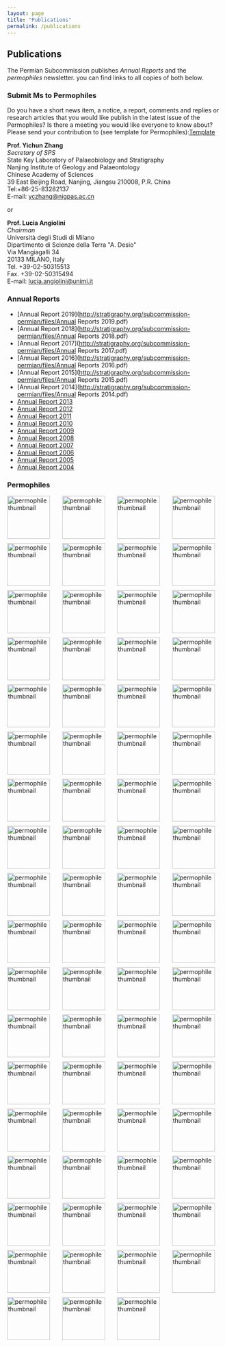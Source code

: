 ```yaml
---
layout: page
title: "Publications"
permalink: /publications
---
```

## Publications

The Permian Subcommission publishes _Annual Reports_ and the _permophiles_ newsletter. you can find links to all copies of both below.


### Submit Ms to Permophiles
 
Do you have a short news item, a notice, a report, comments and replies or research articles that you would like publish in the latest issue of the Permophiles? Is there a meeting you would like everyone to know about? Please send your contribution to (see template for Permophiles):[Template](http://stratigraphy.org/subcommission-permian/files/Template.pdf)  
 
 **Prof. Yichun Zhang**  
 _Secretary of SPS_  
State Key Laboratory of Palaeobiology and Stratigraphy  
Nanjing Institute of Geology and Palaeontology  
Chinese Academy of Sciences  
39 East Beijing Road, Nanjing, Jiangsu 210008, P.R. China  
Tel:+86-25-83282137  
E-mail: <yczhang@nigpas.ac.cn>   
 
 or
 
**Prof. Lucia Angiolini**  
_Chairman_  
Università degli Studi di Milano  
Dipartimento di Scienze della Terra "A. Desio"  
Via Mangiagalli 34  
20133 MILANO, Italy  
Tel. +39-02-50315513  
Fax. +39-02-50315494  
E-mail: <lucia.angiolini@unimi.it>  
 
### Annual Reports

* [Annual Report 2019](http://stratigraphy.org/subcommission-permian/files/Annual Reports 2019.pdf)
* [Annual Report 2018](http://stratigraphy.org/subcommission-permian/files/Annual Reports 2018.pdf)
* [Annual Report 2017](http://stratigraphy.org/subcommission-permian/files/Annual Reports 2017.pdf)
* [Annual Report 2016](http://stratigraphy.org/subcommission-permian/files/Annual Reports 2016.pdf)
* [Annual Report 2015](http://stratigraphy.org/subcommission-permian/files/Annual Reports 2015.pdf)
* [Annual Report 2014](http://stratigraphy.org/subcommission-permian/files/Annual Reports 2014.pdf)
* [Annual Report 2013](http://stratigraphy.org/subcommission-permian/files/annualreports/20131201092647740.pdf)
* [Annual Report 2012](http://stratigraphy.org/subcommission-permian/files/annualreports/20131112144419364.pdf)
* [Annual Report 2011](http://stratigraphy.org/subcommission-permian/files/annualreports/20121113095409425.pdf)
* [Annual Report 2010](http://stratigraphy.org/subcommission-permian/files/annualreports/20121105133100536.pdf)
* [Annual Report 2009](http://stratigraphy.org/subcommission-permian/files/annualreports/20121023201022632.pdf)
* [Annual Report 2008](http://stratigraphy.org/subcommission-permian/files/annualreports/20121023200946015.pdf)
* [Annual Report 2007](http://stratigraphy.org/subcommission-permian/files/annualreports/20121023200913946.pdf)
* [Annual Report 2006](http://stratigraphy.org/subcommission-permian/files/annualreports/20121023200826515.pdf)
* [Annual Report 2005](http://stratigraphy.org/subcommission-permian/files/annualreports/20121023200129775.pdf)
* [Annual Report 2004](http://stratigraphy.org/subcommission-permian/files/annualreports/20121018164338491.pdf)

### Permophiles

<style>
    .permophile img {
        width: 100px;
    }
</style>
<div style="display: grid; grid-template-columns: repeat(4, 1fr); gap: 10px;">
<a class="permophile" href="http://stratigraphy.org/subcommission-permian/files/permophiles/20200204001438566.pdf"><img src="http://stratigraphy.org/subcommission-permian/files/permophiles/20200204001327846.jpg" alt="permophile thumbnail" /></a>
<a class="permophile" href="http://stratigraphy.org/subcommission-permian/files/permophiles/20190430111455900.pdf"><img src="http://stratigraphy.org/subcommission-permian/files/permophiles/20190430111359644.jpg" alt="permophile thumbnail" /></a>
<a class="permophile" href="http://stratigraphy.org/subcommission-permian/files/permophiles/20180828212711700.pdf"><img src="http://stratigraphy.org/subcommission-permian/files/permophiles/20180828212634511.jpg" alt="permophile thumbnail" /></a>
<a class="permophile" href="http://stratigraphy.org/subcommission-permian/files/permophiles/20180825094514307.pdf"><img src="http://stratigraphy.org/subcommission-permian/files/permophiles/20180825094441693.jpg" alt="permophile thumbnail" /></a>
<a class="permophile" href="http://stratigraphy.org/subcommission-permian/files/permophiles/20171223095945083.pdf"><img src="http://stratigraphy.org/subcommission-permian/files/permophiles/20171223095826529.jpg" alt="permophile thumbnail" /></a>
<a class="permophile" href="http://stratigraphy.org/subcommission-permian/files/permophiles/20170202105509234.pdf"><img src="http://stratigraphy.org/subcommission-permian/files/permophiles/20170128100527149.jpg" alt="permophile thumbnail" /></a>
<a class="permophile" href="http://stratigraphy.org/subcommission-permian/files/permophiles/20161015172743604.pdf"><img src="http://stratigraphy.org/subcommission-permian/files/permophiles/20161015172649128.jpg" alt="permophile thumbnail" /></a>
<a class="permophile" href="http://stratigraphy.org/subcommission-permian/files/permophiles/20160114102633251.pdf"><img src="http://stratigraphy.org/subcommission-permian/files/permophiles/20160114102602452.jpg" alt="permophile thumbnail" /></a>
<a class="permophile" href="http://stratigraphy.org/subcommission-permian/files/permophiles/20150630111341036.pdf"><img src="http://stratigraphy.org/subcommission-permian/files/permophiles/20150630111250080.jpg" alt="permophile thumbnail" /></a>
<a class="permophile" href="http://stratigraphy.org/subcommission-permian/files/permophiles/20150525214216969.pdf"><img src="http://stratigraphy.org/subcommission-permian/files/permophiles/20150525214053544.jpg" alt="permophile thumbnail" /></a>
<a class="permophile" href="http://stratigraphy.org/subcommission-permian/files/permophiles/20141230221527498.pdf"><img src="http://stratigraphy.org/subcommission-permian/files/permophiles/20141230221010390.jpg" alt="permophile thumbnail" /></a>
<a class="permophile" href="http://stratigraphy.org/subcommission-permian/files/permophiles/20140609145713191.pdf"><img src="http://stratigraphy.org/subcommission-permian/files/permophiles/20140608213439618.jpg" alt="permophile thumbnail" /></a>
<a class="permophile" href="http://stratigraphy.org/subcommission-permian/files/permophiles/20131201091440287.pdf"><img src="http://stratigraphy.org/subcommission-permian/files/permophiles/20131201091908535.jpg" alt="permophile thumbnail" /></a>
<a class="permophile" href="http://stratigraphy.org/subcommission-permian/files/permophiles/20130308201759372.pdf"><img src="http://stratigraphy.org/subcommission-permian/files/permophiles/20130308201525346.jpg" alt="permophile thumbnail" /></a>
<a class="permophile" href="http://stratigraphy.org/subcommission-permian/files/permophiles/20121130090035535.pdf"><img src="http://stratigraphy.org/subcommission-permian/files/permophiles/20121129160319402.jpg" alt="permophile thumbnail" /></a>
<a class="permophile" href="http://stratigraphy.org/subcommission-permian/files/permophiles/20121029114222790.pdf"><img src="http://stratigraphy.org/subcommission-permian/files/permophiles/20121029114155347.jpg" alt="permophile thumbnail" /></a>
<a class="permophile" href="http://stratigraphy.org/subcommission-permian/files/permophiles/20121029114112782.pdf"><img src="http://stratigraphy.org/subcommission-permian/files/permophiles/20121029114124112.jpg" alt="permophile thumbnail" /></a>
<a class="permophile" href="http://stratigraphy.org/subcommission-permian/files/permophiles/20121029114011447.pdf"><img src="http://stratigraphy.org/subcommission-permian/files/permophiles/20121029113913160.jpg" alt="permophile thumbnail" /></a>
<a class="permophile" href="http://stratigraphy.org/subcommission-permian/files/permophiles/20121027153614763.pdf"><img src="http://stratigraphy.org/subcommission-permian/files/permophiles/20121027153558617.jpg" alt="permophile thumbnail" /></a>
<a class="permophile" href="http://stratigraphy.org/subcommission-permian/files/permophiles/20121027153517829.pdf"><img src="http://stratigraphy.org/subcommission-permian/files/permophiles/20121027153443869.jpg" alt="permophile thumbnail" /></a>
<a class="permophile" href="http://stratigraphy.org/subcommission-permian/files/permophiles/201210271533491000.pdf"><img src="http://stratigraphy.org/subcommission-permian/files/permophiles/20121027153333377.jpg" alt="permophile thumbnail" /></a>
<a class="permophile" href="http://stratigraphy.org/subcommission-permian/files/permophiles/20121027153250868.pdf"><img src="http://stratigraphy.org/subcommission-permian/files/permophiles/20121027153301062.jpg" alt="permophile thumbnail" /></a>
<a class="permophile" href="http://stratigraphy.org/subcommission-permian/files/permophiles/20121027153215023.pdf"><img src="http://stratigraphy.org/subcommission-permian/files/permophiles/20121027153200095.jpg" alt="permophile thumbnail" /></a>
<a class="permophile" href="http://stratigraphy.org/subcommission-permian/files/permophiles/20121027153129490.pdf"><img src="http://stratigraphy.org/subcommission-permian/files/permophiles/20121027153110262.jpg" alt="permophile thumbnail" /></a>
<a class="permophile" href="http://stratigraphy.org/subcommission-permian/files/permophiles/20121027153039028.pdf"><img src="http://stratigraphy.org/subcommission-permian/files/permophiles/20121027153020554.jpg" alt="permophile thumbnail" /></a>
<a class="permophile" href="http://stratigraphy.org/subcommission-permian/files/permophiles/20121027152949199.pdf"><img src="http://stratigraphy.org/subcommission-permian/files/permophiles/20121027152932251.jpg" alt="permophile thumbnail" /></a>
<a class="permophile" href="http://stratigraphy.org/subcommission-permian/files/permophiles/20121027152849807.pdf"><img src="http://stratigraphy.org/subcommission-permian/files/permophiles/20121027152902345.jpg" alt="permophile thumbnail" /></a>
<a class="permophile" href="http://stratigraphy.org/subcommission-permian/files/permophiles/20121027152815848.pdf"><img src="http://stratigraphy.org/subcommission-permian/files/permophiles/20121027152800233.jpg" alt="permophile thumbnail" /></a>
<a class="permophile" href="http://stratigraphy.org/subcommission-permian/files/permophiles/20121027152729378.pdf"><img src="http://stratigraphy.org/subcommission-permian/files/permophiles/20121027152712242.jpg" alt="permophile thumbnail" /></a>
<a class="permophile" href="http://stratigraphy.org/subcommission-permian/files/permophiles/20121027152642493.pdf"><img src="http://stratigraphy.org/subcommission-permian/files/permophiles/20121027152627386.jpg" alt="permophile thumbnail" /></a>
<a class="permophile" href="http://stratigraphy.org/subcommission-permian/files/permophiles/20121027152556271.pdf"><img src="http://stratigraphy.org/subcommission-permian/files/permophiles/20121027152542776.jpg" alt="permophile thumbnail" /></a>
<a class="permophile" href="http://stratigraphy.org/subcommission-permian/files/permophiles/20121027152457996.pdf"><img src="http://stratigraphy.org/subcommission-permian/files/permophiles/20121027152431384.jpg" alt="permophile thumbnail" /></a>
<a class="permophile" href="http://stratigraphy.org/subcommission-permian/files/permophiles/20121027152351479.pdf"><img src="http://stratigraphy.org/subcommission-permian/files/permophiles/20121027152336299.jpg" alt="permophile thumbnail" /></a>
<a class="permophile" href="http://stratigraphy.org/subcommission-permian/files/permophiles/20121027152305128.pdf"><img src="http://stratigraphy.org/subcommission-permian/files/permophiles/20121027152250075.jpg" alt="permophile thumbnail" /></a>
<a class="permophile" href="http://stratigraphy.org/subcommission-permian/files/permophiles/20121027152218077.pdf"><img src="http://stratigraphy.org/subcommission-permian/files/permophiles/20121027152204291.jpg" alt="permophile thumbnail" /></a>
<a class="permophile" href="http://stratigraphy.org/subcommission-permian/files/permophiles/20121027152122093.pdf"><img src="http://stratigraphy.org/subcommission-permian/files/permophiles/20121027152134423.jpg" alt="permophile thumbnail" /></a>
<a class="permophile" href="http://stratigraphy.org/subcommission-permian/files/permophiles/20121027152026991.pdf"><img src="http://stratigraphy.org/subcommission-permian/files/permophiles/20121027152005936.jpg" alt="permophile thumbnail" /></a>
<a class="permophile" href="http://stratigraphy.org/subcommission-permian/files/permophiles/20121027151923383.pdf"><img src="http://stratigraphy.org/subcommission-permian/files/permophiles/20121027151935085.jpg" alt="permophile thumbnail" /></a>
<a class="permophile" href="http://stratigraphy.org/subcommission-permian/files/permophiles/20121027151852022.pdf"><img src="http://stratigraphy.org/subcommission-permian/files/permophiles/20121027151838171.jpg" alt="permophile thumbnail" /></a>
<a class="permophile" href="http://stratigraphy.org/subcommission-permian/files/permophiles/20121027151807120.pdf"><img src="http://stratigraphy.org/subcommission-permian/files/permophiles/20121027151753888.jpg" alt="permophile thumbnail" /></a>
<a class="permophile" href="http://stratigraphy.org/subcommission-permian/files/permophiles/20121027151718211.pdf"><img src="http://stratigraphy.org/subcommission-permian/files/permophiles/20121027151654455.jpg" alt="permophile thumbnail" /></a>
<a class="permophile" href="http://stratigraphy.org/subcommission-permian/files/permophiles/20121027151612384.pdf"><img src="http://stratigraphy.org/subcommission-permian/files/permophiles/20121027151624213.jpg" alt="permophile thumbnail" /></a>
<a class="permophile" href="http://stratigraphy.org/subcommission-permian/files/permophiles/20121027151532118.pdf"><img src="http://stratigraphy.org/subcommission-permian/files/permophiles/20121027151512757.jpg" alt="permophile thumbnail" /></a>
<a class="permophile" href="http://stratigraphy.org/subcommission-permian/files/permophiles/20121027151416789.pdf"><img src="http://stratigraphy.org/subcommission-permian/files/permophiles/20121027151336755.jpg" alt="permophile thumbnail" /></a>
<a class="permophile" href="http://stratigraphy.org/subcommission-permian/files/permophiles/20121027151027995.pdf"><img src="http://stratigraphy.org/subcommission-permian/files/permophiles/20121027151038993.jpg" alt="permophile thumbnail" /></a>
<a class="permophile" href="http://stratigraphy.org/subcommission-permian/files/permophiles/20121027150949112.pdf"><img src="http://stratigraphy.org/subcommission-permian/files/permophiles/20121027150931585.jpg" alt="permophile thumbnail" /></a>
<a class="permophile" href="http://stratigraphy.org/subcommission-permian/files/permophiles/20121027150701842.pdf"><img src="http://stratigraphy.org/subcommission-permian/files/permophiles/20121027150730248.jpg" alt="permophile thumbnail" /></a>
<a class="permophile" href="http://stratigraphy.org/subcommission-permian/files/permophiles/20121027150335809.pdf"><img src="http://stratigraphy.org/subcommission-permian/files/permophiles/20121027150313485.jpg" alt="permophile thumbnail" /></a>
<a class="permophile" href="http://stratigraphy.org/subcommission-permian/files/permophiles/20121027150229219.pdf"><img src="http://stratigraphy.org/subcommission-permian/files/permophiles/20121027150242249.jpg" alt="permophile thumbnail" /></a>
<a class="permophile" href="http://stratigraphy.org/subcommission-permian/files/permophiles/20121027150128999.pdf"><img src="http://stratigraphy.org/subcommission-permian/files/permophiles/20121027150111308.jpg" alt="permophile thumbnail" /></a>
<a class="permophile" href="http://stratigraphy.org/subcommission-permian/files/permophiles/20121027150014498.pdf"><img src="http://stratigraphy.org/subcommission-permian/files/permophiles/20121027150032473.jpg" alt="permophile thumbnail" /></a>
<a class="permophile" href="http://stratigraphy.org/subcommission-permian/files/permophiles/20121027145936984.pdf"><img src="http://stratigraphy.org/subcommission-permian/files/permophiles/20121027145910063.jpg" alt="permophile thumbnail" /></a>
<a class="permophile" href="http://stratigraphy.org/subcommission-permian/files/permophiles/20121027145810672.pdf"><img src="http://stratigraphy.org/subcommission-permian/files/permophiles/20121027145753277.jpg" alt="permophile thumbnail" /></a>
<a class="permophile" href="http://stratigraphy.org/subcommission-permian/files/permophiles/20121027144345458.pdf"><img src="http://stratigraphy.org/subcommission-permian/files/permophiles/20121027144327435.jpg" alt="permophile thumbnail" /></a>
<a class="permophile" href="http://stratigraphy.org/subcommission-permian/files/permophiles/20121023211925466.pdf"><img src="http://stratigraphy.org/subcommission-permian/files/permophiles/20121023211901516.jpg" alt="permophile thumbnail" /></a>
<a class="permophile" href="http://stratigraphy.org/subcommission-permian/files/permophiles/20121027144140166.pdf"><img src="http://stratigraphy.org/subcommission-permian/files/permophiles/20121027144104678.jpg" alt="permophile thumbnail" /></a>
<a class="permophile" href="http://stratigraphy.org/subcommission-permian/files/permophiles/20121023211336798.pdf"><img src="http://stratigraphy.org/subcommission-permian/files/permophiles/20121023211315767.jpg" alt="permophile thumbnail" /></a>
<a class="permophile" href="http://stratigraphy.org/subcommission-permian/files/permophiles/20121023211216862.pdf"><img src="http://stratigraphy.org/subcommission-permian/files/permophiles/20121023211152004.jpg" alt="permophile thumbnail" /></a>
<a class="permophile" href="http://stratigraphy.org/subcommission-permian/files/permophiles/20121023210917201.pdf"><img src="http://stratigraphy.org/subcommission-permian/files/permophiles/20121023210850948.jpg" alt="permophile thumbnail" /></a>
<a class="permophile" href="http://stratigraphy.org/subcommission-permian/files/permophiles/20121023203319587.pdf"><img src="http://stratigraphy.org/subcommission-permian/files/permophiles/20121023203251769.jpg" alt="permophile thumbnail" /></a>
<a class="permophile" href="http://stratigraphy.org/subcommission-permian/files/permophiles/20121023203137677.pdf"><img src="http://stratigraphy.org/subcommission-permian/files/permophiles/20121023203117278.jpg" alt="permophile thumbnail" /></a>
<a class="permophile" href="http://stratigraphy.org/subcommission-permian/files/permophiles/20121023202946966.pdf"><img src="http://stratigraphy.org/subcommission-permian/files/permophiles/20121023202921411.jpg" alt="permophile thumbnail" /></a>
<a class="permophile" href="http://stratigraphy.org/subcommission-permian/files/permophiles/20121023202755895.pdf"><img src="http://stratigraphy.org/subcommission-permian/files/permophiles/20121023202723424.jpg" alt="permophile thumbnail" /></a>
<a class="permophile" href="http://stratigraphy.org/subcommission-permian/files/permophiles/20121023202403660.pdf"><img src="http://stratigraphy.org/subcommission-permian/files/permophiles/20121023202347255.jpg" alt="permophile thumbnail" /></a>
<a class="permophile" href="http://stratigraphy.org/subcommission-permian/files/permophiles/20121023195553962.pdf"><img src="http://stratigraphy.org/subcommission-permian/files/permophiles/20121023195520425.jpg" alt="permophile thumbnail" /></a>
<a class="permophile" href="http://stratigraphy.org/subcommission-permian/files/permophiles/20121018211102285.pdf"><img src="http://stratigraphy.org/subcommission-permian/files/permophiles/20121018211037107.jpg" alt="permophile thumbnail" /></a>
<a class="permophile" href="http://stratigraphy.org/subcommission-permian/files/permophiles/20121018210757515.pdf"><img src="http://stratigraphy.org/subcommission-permian/files/permophiles/20121018210819866.jpg" alt="permophile thumbnail" /></a>
<a class="permophile" href="http://stratigraphy.org/subcommission-permian/files/permophiles/20121018210309826.pdf"><img src="http://stratigraphy.org/subcommission-permian/files/permophiles/20121018210231055.jpg" alt="permophile thumbnail" /></a>
<a class="permophile" href="http://stratigraphy.org/subcommission-permian/files/permophiles/20121018205945864.pdf"><img src="http://stratigraphy.org/subcommission-permian/files/permophiles/20121018205905537.jpg" alt="permophile thumbnail" /></a>
<a class="permophile" href="http://stratigraphy.org/subcommission-permian/files/permophiles/20121018205431650.pdf"><img src="http://stratigraphy.org/subcommission-permian/files/permophiles/20121018212523299.jpg" alt="permophile thumbnail" /></a>
<a class="permophile" href="http://stratigraphy.org/subcommission-permian/files/permophiles/20121018204908024.pdf"><img src="http://stratigraphy.org/subcommission-permian/files/permophiles/20121018205136985.jpg" alt="permophile thumbnail" /></a>
</div>
